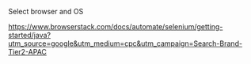 

Select browser and OS

https://www.browserstack.com/docs/automate/selenium/getting-started/java?utm_source=google&utm_medium=cpc&utm_campaign=Search-Brand-Tier2-APAC